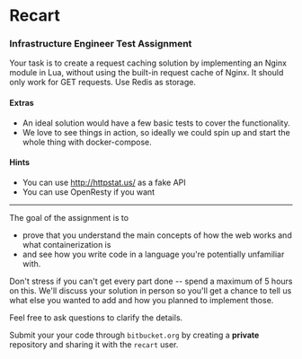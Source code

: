 # Recart 

### Infrastructure Engineer Test Assignment

Your task is to create a request caching solution by implementing an Nginx module in Lua, 
without using the built-in request cache of Nginx. It should only work for GET requests. Use Redis as storage.

#### Extras

- An ideal solution would have a few basic tests to cover the functionality. 
- We love to see things in action, so ideally we could spin up and start the whole thing with docker-compose.

#### Hints

- You can use http://httpstat.us/ as a fake API
- You can use OpenResty if you want

---

The goal of the assignment is to

- prove that you understand the main concepts of how the web works and what containerization is 
- and see how you write code in a language you're potentially unfamiliar with.

Don't stress if you can't get every part done -- spend a maximum of 5 hours on this. 
We'll discuss your solution in person so you'll get a chance to tell us what else you wanted to add and how you planned to implement those.

Feel free to ask questions to clarify the details.

Submit your your code through `bitbucket.org` by creating a **private** repository and sharing it with the `recart` user.
